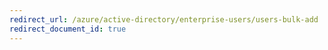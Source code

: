 ```yaml
---
redirect_url: /azure/active-directory/enterprise-users/users-bulk-add
redirect_document_id: true
---
```

